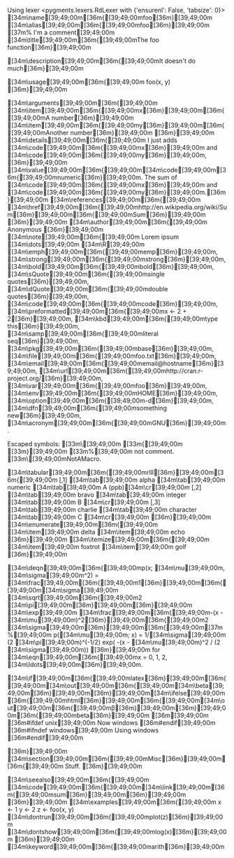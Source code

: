 Using lexer <pygments.lexers.RdLexer with {'ensurenl': False, 'tabsize': 0}>
[34m\name[39;49;00m[36m{[39;49;00mfoo[36m}[39;49;00m
[34m\alias[39;49;00m[36m{[39;49;00mfoo[36m}[39;49;00m
[37m% I'm a comment[39;49;00m
[34m\title[39;49;00m[36m{[39;49;00mThe foo function[36m}[39;49;00m

[34m\description[39;49;00m[36m{[39;49;00mIt doesn't do much[36m}[39;49;00m

[34m\usage[39;49;00m[36m{[39;49;00m
foo(x, y)
[36m}[39;49;00m

[34m\arguments[39;49;00m[36m{[39;49;00m
  [34m\item[39;49;00m[36m{[39;49;00mx[36m}[39;49;00m[36m{[39;49;00mA number[36m}[39;49;00m
  [34m\item[39;49;00m[36m{[39;49;00my[36m}[39;49;00m[36m{[39;49;00mAnother number[36m}[39;49;00m
[36m}[39;49;00m
[34m\details[39;49;00m[36m{[39;49;00m
  I just adds [34m\code[39;49;00m[36m{[39;49;00mx[36m}[39;49;00m and [34m\code[39;49;00m[36m{[39;49;00my[36m}[39;49;00m,
[36m}[39;49;00m
[34m\value[39;49;00m[36m{[39;49;00m[34m\code[39;49;00m[36m{[39;49;00mnumeric[36m}[39;49;00m. The sum of [34m\code[39;49;00m[36m{[39;49;00mx[36m}[39;49;00m and [34m\code[39;49;00m[36m{[39;49;00my[36m}[39;49;00m.[36m}[39;49;00m
[34m\references[39;49;00m[36m{[39;49;00m
  [34m\href[39;49;00m[36m{[39;49;00mhttp://en.wikipedia.org/wiki/Sum[36m}[39;49;00m[36m{[39;49;00mSum[36m}[39;49;00m
[36m}[39;49;00m
[34m\author[39;49;00m[36m{[39;49;00m
  Anonymous
[36m}[39;49;00m
[34m\note[39;49;00m[36m{[39;49;00m
  Lorem ipsum [34m\dots[39;49;00m [34m\R[39;49;00m [34m\emph[39;49;00m[36m{[39;49;00memp[36m}[39;49;00m, [34m\strong[39;49;00m[36m{[39;49;00mstrong[36m}[39;49;00m, [34m\bold[39;49;00m[36m{[39;49;00mbold[36m}[39;49;00m,
  [34m\sQuote[39;49;00m[36m{[39;49;00msingle quotes[36m}[39;49;00m, [34m\dQuote[39;49;00m[36m{[39;49;00mdouble quotes[36m}[39;49;00m, [34m\code[39;49;00m[36m{[39;49;00mcode[36m}[39;49;00m,
  [34m\preformatted[39;49;00m[36m{[39;49;00mx <- 2 + 2[36m}[39;49;00m, [34m\kbd[39;49;00m[36m{[39;49;00mtype this[36m}[39;49;00m, [34m\samp[39;49;00m[36m{[39;49;00mliteral seq[36m}[39;49;00m,
  [34m\pkg[39;49;00m[36m{[39;49;00mbase[36m}[39;49;00m, [34m\file[39;49;00m[36m{[39;49;00mfoo.txt[36m}[39;49;00m, [34m\email[39;49;00m[36m{[39;49;00memail@hostname[36m}[39;49;00m,
  [34m\url[39;49;00m[36m{[39;49;00mhttp://cran.r-project.org/[36m}[39;49;00m, [34m\var[39;49;00m[36m{[39;49;00mfoo[36m}[39;49;00m, [34m\env[39;49;00m[36m{[39;49;00mHOME[36m}[39;49;00m,
  [34m\option[39;49;00m[36m{[39;49;00m-d[36m}[39;49;00m, [34m\dfn[39;49;00m[36m{[39;49;00msomething new[36m}[39;49;00m, [34m\acronym[39;49;00m[36m{[39;49;00mGNU[36m}[39;49;00m.

  Escaped symbols: [33m\\[39;49;00m [33m\{[39;49;00m [33m\}[39;49;00m [33m\%[39;49;00m not comment. [33m\\[39;49;00mNotAMacro.

   [34m\tabular[39;49;00m[36m{[39;49;00mrlll[36m}[39;49;00m[36m{[39;49;00m
         [,1] [34m\tab[39;49;00m alpha   [34m\tab[39;49;00m numeric [34m\tab[39;49;00m A (ppb)[34m\cr[39;49;00m
         [,2] [34m\tab[39;49;00m bravo [34m\tab[39;49;00m integer [34m\tab[39;49;00m B [34m\cr[39;49;00m
         [,3] [34m\tab[39;49;00m charlie    [34m\tab[39;49;00m character [34m\tab[39;49;00m C [34m\cr[39;49;00m
       [36m}[39;49;00m
   [34m\enumerate[39;49;00m[36m{[39;49;00m
         [34m\item[39;49;00m delta
         [34m\item[39;49;00m echo
       [36m}[39;49;00m
   [34m\itemize[39;49;00m[36m{[39;49;00m
         [34m\item[39;49;00m foxtrot
         [34m\item[39;49;00m golf
       [36m}[39;49;00m

  [34m\deqn[39;49;00m[36m{[39;49;00mp(x; [34m\mu[39;49;00m, [34m\sigma[39;49;00m^2) = [34m\frac[39;49;00m[36m{[39;49;00m1[36m}[39;49;00m[36m{[39;49;00m[34m\sigma[39;49;00m [34m\sqrt[39;49;00m[36m{[39;49;00m2 [34m\pi[39;49;00m[36m}[39;49;00m[36m}[39;49;00m [34m\exp[39;49;00m [34m\frac[39;49;00m[36m{[39;49;00m-(x - [34m\mu[39;49;00m)^2[36m}[39;49;00m[36m{[39;49;00m2 [34m\sigma[39;49;00m[36m}[39;49;00m[36m{[39;49;00m[37m%[39;49;00m
             p([34m\mu[39;49;00m; x) = 1/[34m\sigma[39;49;00m (2 [34m\pi[39;49;00m)^(-1/2)  exp( -(x - [34m\mu[39;49;00m)^2 / (2 [34m\sigma[39;49;00m)) [36m}[39;49;00m
       for [34m\eqn[39;49;00m[36m{[39;49;00mx = 0, 1, 2, [34m\ldots[39;49;00m[36m}[39;49;00m.

  [34m\if[39;49;00m[36m{[39;49;00mlatex[36m}[39;49;00m[36m{[39;49;00m[34m\out[39;49;00m[36m{[39;49;00m[34m\beta[39;49;00m[36m}[39;49;00m[36m}[39;49;00m[34m\ifelse[39;49;00m[36m{[39;49;00mhtml[36m}[39;49;00m[36m{[39;49;00m[34m\out[39;49;00m[36m{[39;49;00m&beta;[36m}[39;49;00m[36m}[39;49;00m[36m{[39;49;00mbeta[36m}[39;49;00m
[36m[39;49;00m
[36m#ifdef unix[39;49;00m
Now windows
[36m#endif[39;49;00m
[36m#ifndef windows[39;49;00m
Using windows
[36m#endif[39;49;00m

[36m}[39;49;00m
[34m\section[39;49;00m[36m{[39;49;00mMisc[36m}[39;49;00m[36m{[39;49;00m
  Stuff.
[36m}[39;49;00m

[34m\seealso[39;49;00m[36m{[39;49;00m
  [34m\code[39;49;00m[36m{[39;49;00m[34m\link[39;49;00m[36m{[39;49;00msum[36m}[39;49;00m[36m}[39;49;00m
[36m}[39;49;00m
[34m\examples[39;49;00m[36m{[39;49;00m
x <- 1
y <- 2
z <- foo(x, y)
[34m\dontrun[39;49;00m[36m{[39;49;00mplot(z)[36m}[39;49;00m
[34m\dontshow[39;49;00m[36m{[39;49;00mlog(x)[36m}[39;49;00m
[36m}[39;49;00m
[34m\keyword[39;49;00m[36m{[39;49;00marith[36m}[39;49;00m
